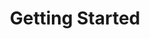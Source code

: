---
title: "Getting Started"
linkTitle: "Getting Started"
weight: 1
description: >
  Getting Started
---